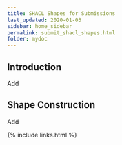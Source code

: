 ```yaml
---
title: SHACL Shapes for Submissions
last_updated: 2020-01-03
sidebar: home_sidebar
permalink: submit_shacl_shapes.html
folder: mydoc
---
```


## Introduction

<font class='toBeAdded'>Add</font>

## Shape Construction

<font class='toBeAdded'>Add</font>

{% include links.html %}
